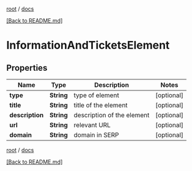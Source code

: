 [root](./../ "root") / [docs](./ "docs")

[[Back to README.md]](./../README.md "[Back to README.md]")

# InformationAndTicketsElement

## Properties

| Name | Type | Description | Notes |
|------------ | ------------- | ------------- | -------------|
|**type** | **String** | type of element |  [optional] |
|**title** | **String** | title of the element |  [optional] |
|**description** | **String** | description of the element |  [optional] |
|**url** | **String** | relevant URL |  [optional] |
|**domain** | **String** | domain in SERP |  [optional] |

[root](./../ "root") / [docs](./ "docs")

[[Back to README.md]](./../README.md "[Back to README.md]")